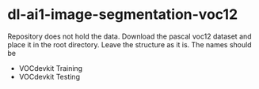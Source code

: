 # dl-ai1-image-segmentation-voc12

Repository does not hold the data. Download the pascal voc12
dataset and place it in the root directory. Leave the structure
as it is. The names should be
- VOCdevkit Training
- VOCdevkit Testing


